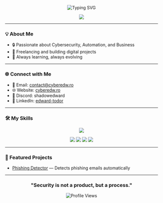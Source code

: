 <div align="center">
  
<img src="https://readme-typing-svg.herokuapp.com/?font=Fira+Code&size=28&pause=1000&color=9F5FFF&center=true&vCenter=true&width=800&lines=Hey%2C+I'm+Edward+✨;Cybersecurity+%26+Automation+Enthusiast;$whoami_" alt="Typing SVG" />

<p>
<img src="https://img.shields.io/badge/Certified-Cybersecurity%20Student-brightgreen?style=for-the-badge&logo=hackthebox&logoColor=white" />
</p>

</div>

---

### 💡 About Me

- 🔒 Passionate about Cybersecurity, Automation, and Business
- 📢 Freelancing and building digital projects
- 🚀 Always learning, always evolving

---

### 🌐 Connect with Me

- 📧 Email: [contact@cyberedw.ro](mailto:contact@cyberedw.ro)
- 🌐 Website: [cyberedw.ro](https://www.cyberedw.ro)
- 💬 Discord: shadowedward
- 🧩 LinkedIn: [edward-todor](https://www.linkedin.com/in/edward-todor-9a20762aa/)

---

### 🛠️ My Skills

<p align="center">
  <img src="https://skillicons.dev/icons?i=python,linux,git,php,lua,html,css,js" />
</p>

<p align="center">
  <img src="https://img.shields.io/badge/TryHackMe-212C42?style=for-the-badge&logo=tryhackme&logoColor=red"/>
  <img src="https://img.shields.io/badge/Burp_Suite-ff5722?style=for-the-badge&logo=burpsuite&logoColor=white"/>
  <img src="https://img.shields.io/badge/Nmap-214478?style=for-the-badge&logo=nmap&logoColor=white"/>
  <img src="https://img.shields.io/badge/Hydra-000000?style=for-the-badge&logoColor=white"/>
</p>

---

### 📌 Featured Projects

- [Phishing Detector](https://github.com/ShadowEdward/phishing-detector) — Detects phishing emails automatically

---

<div align="center">

### "Security is not a product, but a process."

![Profile Views](https://komarev.com/ghpvc/?username=ShadowEdward&style=flat-square&color=blue)

</div>
